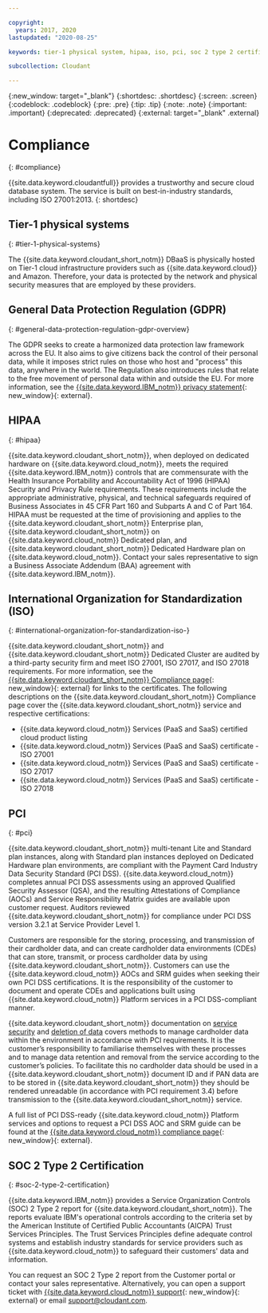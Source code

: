```yaml
---

copyright:
  years: 2017, 2020
lastupdated: "2020-08-25"

keywords: tier-1 physical system, hipaa, iso, pci, soc 2 type 2 certification, gdpr

subcollection: Cloudant

---
```


{:new_window: target="_blank"}
{:shortdesc: .shortdesc}
{:screen: .screen}
{:codeblock: .codeblock}
{:pre: .pre}
{:tip: .tip}
{:note: .note}
{:important: .important}
{:deprecated: .deprecated}
{:external: target="_blank" .external}

<!-- Acrolinx: 2020-03-19 -->

# Compliance
{: #compliance}

{{site.data.keyword.cloudantfull}} provides a trustworthy and secure cloud database system.
The service is built on best-in-industry standards,
including ISO 27001:2013.
{: shortdesc}

## Tier-1 physical systems
{: #tier-1-physical-systems}

The {{site.data.keyword.cloudant_short_notm}} DBaaS is physically hosted
on Tier-1 cloud infrastructure providers such as {{site.data.keyword.cloud}} and Amazon.
Therefore,
your data is protected by the network and physical security measures that are employed by these providers.

## General Data Protection Regulation (GDPR)
{: #general-data-protection-regulation-gdpr-overview}

The GDPR seeks to create a harmonized data protection law 
framework across the EU. It also aims to give citizens back the control of their personal data, while
it imposes strict rules on those who host and "process" this data, anywhere in the world. The 
Regulation also introduces rules that relate to the free movement of personal data within and outside the EU. For more information, see the [{{site.data.keyword.IBM_notm}} privacy statement](https://www.ibm.com/privacy/){: new_window}{: external}.

## HIPAA
{: #hipaa}

{{site.data.keyword.cloudant_short_notm}}, when deployed on dedicated hardware on {{site.data.keyword.cloud_notm}}, 
meets the required {{site.data.keyword.IBM_notm}} controls that are commensurate with the Health Insurance Portability and Accountability Act of 1996 (HIPAA) Security and Privacy Rule requirements. These requirements 
include the appropriate administrative, physical, and technical safeguards required of Business 
Associates in 45 CFR Part 160 and Subparts A and C of Part 164. HIPAA must be requested at the 
time of provisioning and applies to the {{site.data.keyword.cloudant_short_notm}} Enterprise plan, 
{{site.data.keyword.cloudant_short_notm}} on {{site.data.keyword.cloud_notm}} Dedicated plan, 
and {{site.data.keyword.cloudant_short_notm}} Dedicated Hardware plan on {{site.data.keyword.cloud_notm}}. Contact your sales representative to sign a Business Associate Addendum (BAA) agreement with {{site.data.keyword.IBM_notm}}.

## International Organization for Standardization (ISO)
{: #international-organization-for-standardization-iso-}

{{site.data.keyword.cloudant_short_notm}} and {{site.data.keyword.cloudant_short_notm}} Dedicated Cluster are audited by a third-party security firm and meet ISO 27001, ISO 27017, and ISO 27018 requirements. For more information, see the [{{site.data.keyword.cloudant_short_notm}} Compliance page]( https://www.ibm.com/cloud/compliance){: new_window}{: external} for links to the certificates. The following descriptions on the {{site.data.keyword.cloudant_short_notm}} Compliance page cover the {{site.data.keyword.cloudant_short_notm}} service and respective certifications:
 
- {{site.data.keyword.cloud_notm}} Services (PaaS and SaaS) certified cloud product listing
- {{site.data.keyword.cloud_notm}} Services (PaaS and SaaS) certificate - ISO 27001
- {{site.data.keyword.cloud_notm}} Services (PaaS and SaaS) certificate - ISO 27017
- {{site.data.keyword.cloud_notm}} Services (PaaS and SaaS) certificate - ISO 27018

## PCI
{: #pci}

{{site.data.keyword.cloudant_short_notm}} multi-tenant Lite and Standard plan instances, along with Standard plan instances deployed on Dedicated Hardware plan environments, are compliant with the Payment Card Industry Data Security Standard (PCI DSS). {{site.data.keyword.cloud_notm}} completes annual PCI DSS assessments using an approved Qualified Security Assessor (QSA), and the resulting Attestations of Compliance (AOCs) and Service Responsibility Matrix guides are available upon customer request. Auditors reviewed {{site.data.keyword.cloudant_short_notm}} for compliance under PCI DSS version 3.2.1 at Service Provider Level 1. 

Customers are responsible for the storing, processing, and transmission of their cardholder data, and can create cardholder data environments (CDEs) that can store, transmit, or process cardholder data by using {{site.data.keyword.cloudant_short_notm}}. Customers can use the {{site.data.keyword.cloud_notm}} AOCs and SRM guides when seeking their own PCI DSS certifications. It is the responsibility of the customer to document and operate CDEs and applications built using {{site.data.keyword.cloud_notm}} Platform services in a PCI DSS-compliant manner. 

{{site.data.keyword.cloudant_short_notm}} documentation on [service security](/docs/Cloudant?topic=Cloudant-general-data-protection-regulation-gdpr-#service-security) and [deletion of data](/docs/Cloudant?topic=Cloudant-general-data-protection-regulation-gdpr-#deletion-of-data) covers methods to manage cardholder data within the environment in accordance with PCI requirements. It is the customer’s responsibility to familiarise themselves with these processes and to manage data retention and removal from the service according to the customer’s policies. To facilitate this no cardholder data should be used in a {{site.data.keyword.cloudant_short_notm}} document ID and if PAN data are to be stored in {{site.data.keyword.cloudant_short_notm}} they should be rendered unreadable (in accordance with PCI requirement 3.4) before transmission to the {{site.data.keyword.cloudant_short_notm}} service.

A full list of PCI DSS-ready {{site.data.keyword.cloud_notm}} Platform services and options to request a PCI DSS AOC and SRM guide can be found at the [{{site.data.keyword.cloud_notm}} compliance page](https://www.ibm.com/cloud/compliance/industry){: new_window}{: external}.

## SOC 2 Type 2 Certification
{: #soc-2-type-2-certification}

{{site.data.keyword.IBM_notm}} provides a Service Organization Controls (SOC) 2 Type 2 report 
for {{site.data.keyword.cloudant_short_notm}}. The reports evaluate IBM's operational controls according to the criteria set 
by the American Institute of Certified Public Accountants (AICPA) Trust Services Principles. 
The Trust Services Principles define adequate control systems and establish industry standards 
for service providers such as {{site.data.keyword.cloud_notm}} to safeguard their customers' data and information.

You can request an SOC 2 Type 2 report from the Customer portal 
or contact your sales representative. Alternatively, you can open 
a support ticket with 
[{{site.data.keyword.cloud_notm}} support](https://www.ibm.com/cloud/support){: new_window}{: external} 
or email support@cloudant.com.


